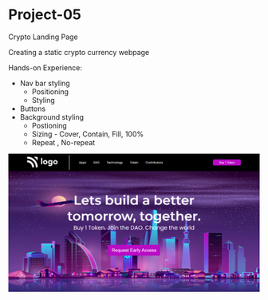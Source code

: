 # Project-05
Crypto Landing Page

Creating a static crypto currency webpage

Hands-on Experience:
- Nav bar styling
  - Positioning
  - Styling
- Buttons
- Background styling
  - Postioning
  - Sizing - Cover, Contain, Fill, 100%
  - Repeat , No-repeat

![final](final.png)
